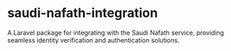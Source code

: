 # saudi-nafath-integration
 A Laravel package for integrating with the Saudi Nafath service, providing seamless identity verification and authentication solutions.
